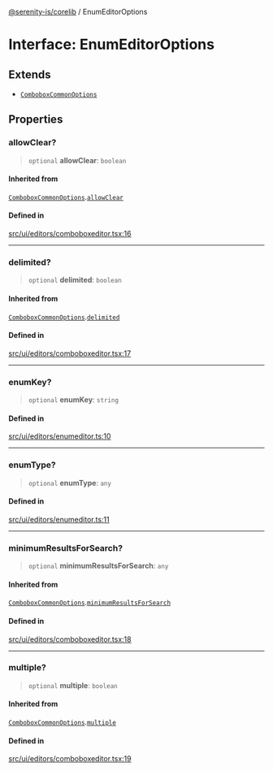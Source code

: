 [@serenity-is/corelib](../README.md) / EnumEditorOptions

# Interface: EnumEditorOptions

## Extends

- [`ComboboxCommonOptions`](ComboboxCommonOptions.md)

## Properties

### allowClear?

> `optional` **allowClear**: `boolean`

#### Inherited from

[`ComboboxCommonOptions`](ComboboxCommonOptions.md).[`allowClear`](ComboboxCommonOptions.md#allowclear)

#### Defined in

[src/ui/editors/comboboxeditor.tsx:16](https://github.com/serenity-is/serenity/blob/master/packages/corelib/src/ui/editors/comboboxeditor.tsx#L16)

***

### delimited?

> `optional` **delimited**: `boolean`

#### Inherited from

[`ComboboxCommonOptions`](ComboboxCommonOptions.md).[`delimited`](ComboboxCommonOptions.md#delimited)

#### Defined in

[src/ui/editors/comboboxeditor.tsx:17](https://github.com/serenity-is/serenity/blob/master/packages/corelib/src/ui/editors/comboboxeditor.tsx#L17)

***

### enumKey?

> `optional` **enumKey**: `string`

#### Defined in

[src/ui/editors/enumeditor.ts:10](https://github.com/serenity-is/serenity/blob/master/packages/corelib/src/ui/editors/enumeditor.ts#L10)

***

### enumType?

> `optional` **enumType**: `any`

#### Defined in

[src/ui/editors/enumeditor.ts:11](https://github.com/serenity-is/serenity/blob/master/packages/corelib/src/ui/editors/enumeditor.ts#L11)

***

### minimumResultsForSearch?

> `optional` **minimumResultsForSearch**: `any`

#### Inherited from

[`ComboboxCommonOptions`](ComboboxCommonOptions.md).[`minimumResultsForSearch`](ComboboxCommonOptions.md#minimumresultsforsearch)

#### Defined in

[src/ui/editors/comboboxeditor.tsx:18](https://github.com/serenity-is/serenity/blob/master/packages/corelib/src/ui/editors/comboboxeditor.tsx#L18)

***

### multiple?

> `optional` **multiple**: `boolean`

#### Inherited from

[`ComboboxCommonOptions`](ComboboxCommonOptions.md).[`multiple`](ComboboxCommonOptions.md#multiple)

#### Defined in

[src/ui/editors/comboboxeditor.tsx:19](https://github.com/serenity-is/serenity/blob/master/packages/corelib/src/ui/editors/comboboxeditor.tsx#L19)

